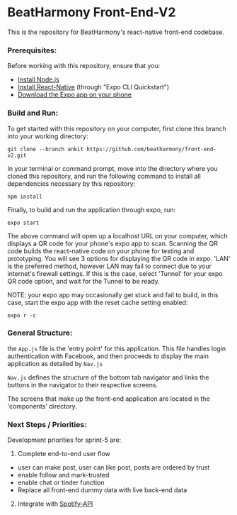 # BeatHarmony Front-End-V2

This is the repository for BeatHarmony's react-native front-end codebase.

### Prerequisites:
Before working with this repository, ensure that you:

- [Install Node.js](https://nodejs.org/en/)
- [Install React-Native](https://facebook.github.io/react-native/docs/getting-started) (through "Expo CLI Quickstart")
- [Download the Expo app on your phone](https://expo.io/learn)

### Build and Run:

To get started with this repository on your computer, first clone this branch into your working directory:

```
git clone --branch ankit https://github.com/beatharmony/front-end-v2.git
```
In your terminal or command prompt, move into the directory where you cloned this repository, and run the following command to install all dependencies necessary by this repository:
```
npm install
```
Finally, to build and run the application through expo, run:
```
expo start
```
The above command will open up a localhost URL on your computer, which displays a QR code for your phone's expo app to scan. Scanning the QR code builds the react-native code on your phone for testing and prototyping. You will see 3 options for displaying the QR code in expo. 'LAN' is the preferred method, however LAN may fail to connect due to your internet's firewall settings. If this is the case, select 'Tunnel' for your expo QR code option, and wait for the Tunnel to be ready. 

NOTE: your expo app may occasionally get stuck and fail to build, in this case, start the expo app with the reset cache setting enabled:
```
expo r -c
```

### General Structure:

the `App.js` file is the 'entry point' for this application. This file handles login authentication with Facebook, and then proceeds to display the main application as detailed by `Nav.js` 

`Nav.js`  defines the structure of the bottom tab navigator and links the buttons in the navigator to their respective screens. 

The screens that make up the front-end application are located in the 'components' directory. 

### Next Steps / Priorities:

Development priorities for sprint-5 are:

1. Complete end-to-end user flow 
  - user can make post, user can like post, posts are ordered by trust
  - enable follow and mark-trusted
  - enable chat or tinder function
  - Replace all front-end dummy data with live back-end data

2. Integrate with [Spotify-API]([https://developer.spotify.com/](https://developer.spotify.com/))
